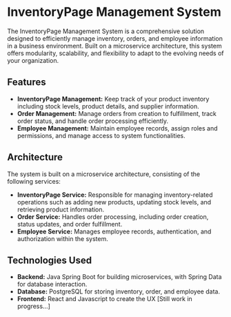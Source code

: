# InventoryPage Management System

The InventoryPage Management System is a comprehensive solution designed to efficiently manage inventory, orders, and employee information in a business environment. Built on a microservice architecture, this system offers modularity, scalability, and flexibility to adapt to the evolving needs of your organization.

## Features

- **InventoryPage Management:** Keep track of your product inventory including stock levels, product details, and supplier information.
- **Order Management:** Manage orders from creation to fulfillment, track order status, and handle order processing efficiently.
- **Employee Management:** Maintain employee records, assign roles and permissions, and manage access to system functionalities.

## Architecture

The system is built on a microservice architecture, consisting of the following services:

- **InventoryPage Service:** Responsible for managing inventory-related operations such as adding new products, updating stock levels, and retrieving product information.
- **Order Service:** Handles order processing, including order creation, status updates, and order fulfillment.
- **Employee Service:** Manages employee records, authentication, and authorization within the system.

## Technologies Used

- **Backend:** Java Spring Boot for building microservices, with Spring Data for database interaction.
- **Database:** PostgreSQL for storing inventory, order, and employee data.
- **Frontend:** React and Javascript to create the UX [Still work in progress...]
